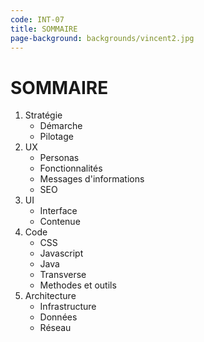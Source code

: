 ```yaml
---
code: INT-07
title: SOMMAIRE
page-background: backgrounds/vincent2.jpg
---
```

# SOMMAIRE

1. Stratégie
   - Démarche
   - Pilotage
2. UX
   - Personas
   - Fonctionnalités
   - Messages d'informations
   - SEO
3. UI
   - Interface
   - Contenue
4. Code
   - CSS
   - Javascript
   - Java
   - Transverse
   - Methodes et outils
5. Architecture
   - Infrastructure
   - Données
   - Réseau
